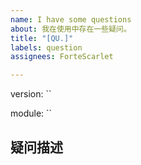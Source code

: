 ```yaml
---
name: I have some questions
about: 我在使用中存在一些疑问。
title: "[QU.]"
labels: question
assignees: ForteScarlet

---
```


version: `` <!-- 疑问涉及的版本。如果与版本无关则可以不填。 -->

<!-- 
    疑问涉及的模块。例如：component-mirai（组件）、core（核心）、http-client-ktor（http请求模板ktor实现）。如果你不知道具体是什么模块，可以不填。
 -->
module: ``

## 疑问描述
<!-- 尽可能详细并突出重点的描述你的问题。 -->
